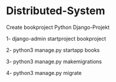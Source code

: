 # Distributed-System

Create bookproject Python Django-Projekt

1- django-admin startproject bookproject

2- python3 manage.py startapp books

3- python3 manage.py makemigrations

4- python3 manage.py migrate



